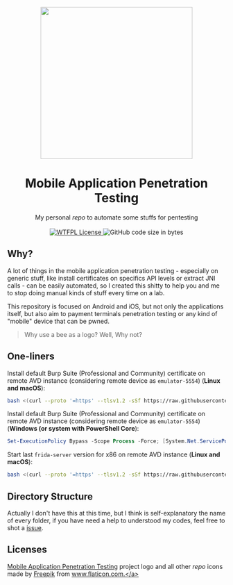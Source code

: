 <p align="center">
<a href="https://github.com/6a6f6a6f/mobile-offsec/">
  <img src="./resources/logo.png" width="350" />
</a>
</p>
<h1 align="center">
  Mobile Application Penetration Testing
</h1>

<p align="center">
  My personal <i>repo</i> to automate some stuffs for pentesting
  <br/><br/>
  <a href="http://www.wtfpl.net/txt/copying/">
    <img alt="WTFPL License" src="https://img.shields.io/github/license/6a6f6a6f/mobile-offsec" />
  </a>
  <img alt="GitHub code size in bytes" src="https://img.shields.io/github/languages/code-size/6a6f6a6f/mobile-offsec">
</p>

## Why?

A lot of things in the mobile application penetration testing - especially on generic stuff, like install certificates on specifics API levels or extract JNI calls - can be easily automated, so I created this shitty to help you and me to stop doing manual kinds of stuff every time on a lab.

This repository is focused on Android and iOS, but not only the applications itself, but also aim to payment terminals penetration testing or any kind of "mobile" device that can be pwned.

> Why use a bee as a logo? Well, Why not?



## One-liners

Install default Burp Suite (Professional and Community) certificate on remote AVD instance (considering remote device as `emulator-5554`) (**Linux and macOS**):

```sh
bash <(curl --proto '=https' --tlsv1.2 -sSf https://raw.githubusercontent.com/6a6f6a6f/mobile-offsec/main/installers/avd_setup.sh)
```



Install default Burp Suite (Professional and Community) certificate on remote AVD instance (considering remote device as `emulator-5554`) (**Windows (or system with PowerShell Core**):

```powershell
Set-ExecutionPolicy Bypass -Scope Process -Force; [System.Net.ServicePointManager]::SecurityProtocol = [System.Net.ServicePointManager]::SecurityProtocol -bor 3072; iex ((New-Object System.Net.WebClient).DownloadString('https://raw.githubusercontent.com/6a6f6a6f/mobile-offsec/main/installers/Install-Burp-Android.ps1'))
```



Start last `frida-server` version for x86 on remote AVD instance (**Linux and macOS**):

```sh
bash <(curl --proto '=https' --tlsv1.2 -sSf https://raw.githubusercontent.com/6a6f6a6f/mobile-offsec/main/installers/setup_frida_x86.sh)
```



## Directory Structure

Actually I don't have this at this time, but I think is self-explanatory the name of every folder, if you have need a help to understood my codes, feel free to shot a [issue](https://github.com/6a6f6a6f/mobile-offsec/issues).



## Licenses

[Mobile Application Penetration Testing](https://github.com/6a6f6a6f/mobile-offsec/mobile-offsec) project logo and all other *repo* icons made by <a href="https://www.flaticon.com/authors/freepik" title="Freepik">Freepik</a> from <a href="https://www.flaticon.com/" title="Flaticon">www.flaticon.com.</a>